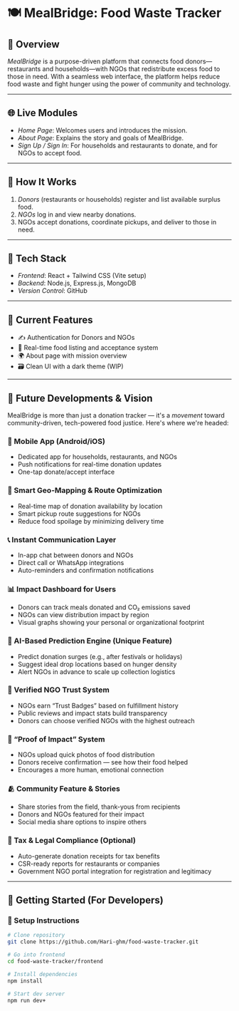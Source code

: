 # 🍽️ MealBridge: Food Waste Tracker

## 🧾 Overview
*MealBridge* is a purpose-driven platform that connects food donors—restaurants and households—with NGOs that redistribute excess food to those in need. With a seamless web interface, the platform helps reduce food waste and fight hunger using the power of community and technology.

---

## 🌐 Live Modules
- *Home Page*: Welcomes users and introduces the mission.
- *About Page*: Explains the story and goals of MealBridge.
- *Sign Up / Sign In*: For households and restaurants to donate, and for NGOs to accept food.

---

## 🔧 How It Works
1. *Donors* (restaurants or households) register and list available surplus food.
2. *NGOs* log in and view nearby donations.
3. NGOs accept donations, coordinate pickups, and deliver to those in need.

---

## 🧩 Tech Stack
- *Frontend*: React + Tailwind CSS (Vite setup)
- *Backend*: Node.js, Express.js, MongoDB
- *Version Control*: GitHub

---

## 🧪 Current Features
- ✍️ Authentication for Donors and NGOs  
- 🍛 Real-time food listing and acceptance system  
- 🌍 About page with mission overview  
- 🗃️ Clean UI with a dark theme (WIP)  

---

## 🚀 Future Developments & Vision
MealBridge is more than just a donation tracker — it's a *movement* toward community-driven, tech-powered food justice. Here's where we're headed:

### 📱 Mobile App (Android/iOS)
- Dedicated app for households, restaurants, and NGOs
- Push notifications for real-time donation updates
- One-tap donate/accept interface

### 📍 Smart Geo-Mapping & Route Optimization
- Real-time map of donation availability by location
- Smart pickup route suggestions for NGOs
- Reduce food spoilage by minimizing delivery time

### 📞 Instant Communication Layer
- In-app chat between donors and NGOs
- Direct call or WhatsApp integrations
- Auto-reminders and confirmation notifications

### 📊 Impact Dashboard for Users
- Donors can track meals donated and CO₂ emissions saved
- NGOs can view distribution impact by region
- Visual graphs showing your personal or organizational footprint

### 🧠 AI-Based Prediction Engine (Unique Feature)
- Predict donation surges (e.g., after festivals or holidays)
- Suggest ideal drop locations based on hunger density
- Alert NGOs in advance to scale up collection logistics

### 🥇 Verified NGO Trust System
- NGOs earn “Trust Badges” based on fulfillment history
- Public reviews and impact stats build transparency
- Donors can choose verified NGOs with the highest outreach

### 📸 “Proof of Impact” System
- NGOs upload quick photos of food distribution
- Donors receive confirmation — see how their food helped
- Encourages a more human, emotional connection

### 🫂 Community Feature & Stories
- Share stories from the field, thank-yous from recipients
- Donors and NGOs featured for their impact
- Social media share options to inspire others

### 🧾 Tax & Legal Compliance (Optional)
- Auto-generate donation receipts for tax benefits
- CSR-ready reports for restaurants or companies
- Government NGO portal integration for registration and legitimacy

---

## 🏁 Getting Started (For Developers)

### 🔨 Setup Instructions
```bash
# Clone repository
git clone https://github.com/Hari-ghm/food-waste-tracker.git

# Go into frontend
cd food-waste-tracker/frontend

# Install dependencies
npm install

# Start dev server
npm run dev+
